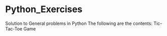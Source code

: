 # Python_Exercises
Solution to General problems in Python
The following are the contents:
Tic-Tac-Toe Game 
